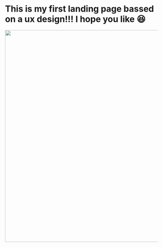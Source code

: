 # This is my first landing page bassed on a ux design!!! I hope you like :satisfied:
<img align= "center" width= "700px" src="115322902/214461016-69259b6d-464f-480e-b90b-91600afbaea3.jpg"/>
